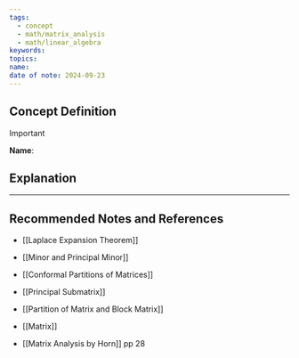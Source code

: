 ```yaml
---
tags:
  - concept
  - math/matrix_analysis
  - math/linear_algebra
keywords: 
topics: 
name: 
date of note: 2024-09-23
---
```


## Concept Definition

>[!important]
>**Name**: 



## Explanation





-----------
##  Recommended Notes and References


- [[Laplace Expansion Theorem]]
- [[Minor and Principal Minor]]


- [[Conformal Partitions of Matrices]]
- [[Principal Submatrix]]
- [[Partition of Matrix and Block Matrix]]
- [[Matrix]]

- [[Matrix Analysis by Horn]] pp 28